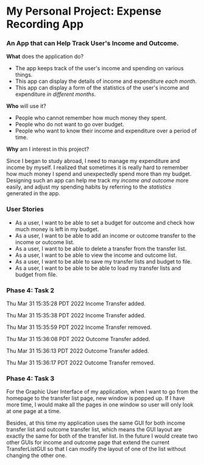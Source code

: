 # My Personal Project: Expense Recording App

### An App that can Help Track User's Income and Outcome.

**What** does the application do?
- The app keeps track of the user's income and spending on various things.
- This app can display the details of income and expenditure *each month*.
- This app can display a form of the statistics of the user's income and expenditure *in different months*.

**Who** will use it?
- People who cannot remember how much money they spent.
- People who do not want to go over budget.
- People who want to know their income and expenditure over a period of time.

**Why** am I interest in this project?

Since I began to study abroad, I need to manage my expenditure and income by myself. I realized that sometimes it is really hard to remember how much money I spend and unexpectedly spend more than my budget. Designing such an app can help me track my *income and outcome* more easily, and adjust my spending habits by referring to the *statistics* generated in the app.

### User Stories
- As a user, I want to be able to set a budget for outcome and check how much money is left in my budget.
- As a user, I want to be able to add an income or outcome transfer to the income or outcome list.
- As a user, I want to be able to delete a transfer from the transfer list.
- As a user, I want to be able to view the income and outcome list.
- As a user, I want to be able to save my transfer lists and budget to file.
- As a user, I want to be able to be able to load my transfer lists and budget from file.

### Phase 4: Task 2
Thu Mar 31 15:35:28 PDT 2022
Income Transfer added.

Thu Mar 31 15:35:38 PDT 2022
Income Transfer added.

Thu Mar 31 15:35:59 PDT 2022
Income Transfer removed.

Thu Mar 31 15:36:08 PDT 2022
Outcome Transfer added.

Thu Mar 31 15:36:13 PDT 2022
Outcome Transfer added.

Thu Mar 31 15:36:17 PDT 2022
Outcome Transfer removed.

### Phase 4: Task 3
For the Graphic User Interface of my application, when I want to go from the homepage to the transfer list page, new window is popped up. If I have more time, I would make all the pages in one window so user will only look at one page at a time.

Besides, at this time my application uses the same GUI for both income transfer list and outcome transfer list, which means the GUI layout are exactly the same for both of the transfer list. In the future I would create two other GUIs for income and outcome page that extend the current TransferListGUI so that I can modify the layout of one of the list without changing the other one.